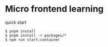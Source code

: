 # Micro frontend learning

quick start
```shell
$ pnpm install
$ pnpm install -r packages/*
$ npm run start:container
```
